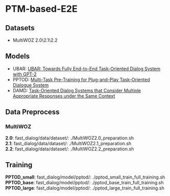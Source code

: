 # PTM-based-E2E

## Datasets
- MultiWOZ 2.0\2.1\2.2

## Models
- UBAR: [UBAR: Towards Fully End-to-End Task-Oriented Dialog System with GPT-2](https://arxiv.org/pdf/2012.03539.pdf)
- PPTOD: [Multi-Task Pre-Training for Plug-and-Play Task-Oriented
Dialogue System](https://arxiv.org/pdf/2109.14739.pdf)
- DAMD: [Task-Oriented Dialog Systems that Consider Multiple Appropriate Responses
under the Same Context](https://arxiv.org/pdf/1911.10484.pdf)

## Data Preprocess
### MultiWOZ
**2.0**: fast_dialog/data/dataset/: ./MultiWOZ2.0_preparation.sh  
**2.1**: fast_dialog/data/dataset/: ./MultiWOZ2.1_preparation.sh  
**2.2**: fast_dialog/data/dataset/: ./MultiWOZ2.2_preparation.sh  

## Training
**PPTOD_small**: fast_dialog/model/pptod/: ./pptod_small_train_full_training.sh 
**PPTOD_base**: fast_dialog/model/pptod/: ./pptod_base_train_full_training.sh 
**PPTOD_large**: fast_dialog/model/pptod/: ./pptod_large_train_full_training.sh
